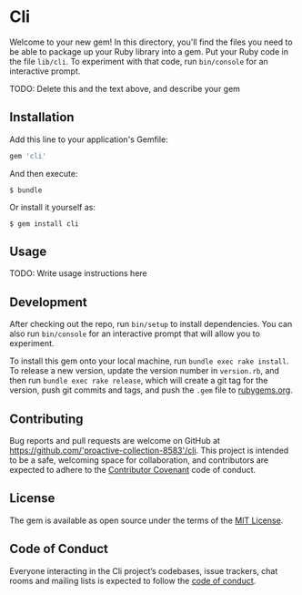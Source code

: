 # Cli

Welcome to your new gem! In this directory, you'll find the files you need to be able to package up your Ruby library into a gem. Put your Ruby code in the file `lib/cli`. To experiment with that code, run `bin/console` for an interactive prompt.

TODO: Delete this and the text above, and describe your gem

## Installation

Add this line to your application's Gemfile:

```ruby
gem 'cli'
```

And then execute:

    $ bundle

Or install it yourself as:

    $ gem install cli

## Usage

TODO: Write usage instructions here

## Development

After checking out the repo, run `bin/setup` to install dependencies. You can also run `bin/console` for an interactive prompt that will allow you to experiment.

To install this gem onto your local machine, run `bundle exec rake install`. To release a new version, update the version number in `version.rb`, and then run `bundle exec rake release`, which will create a git tag for the version, push git commits and tags, and push the `.gem` file to [rubygems.org](https://rubygems.org).

## Contributing

Bug reports and pull requests are welcome on GitHub at https://github.com/'proactive-collection-8583'/cli. This project is intended to be a safe, welcoming space for collaboration, and contributors are expected to adhere to the [Contributor Covenant](http://contributor-covenant.org) code of conduct.

## License

The gem is available as open source under the terms of the [MIT License](https://opensource.org/licenses/MIT).

## Code of Conduct

Everyone interacting in the Cli project’s codebases, issue trackers, chat rooms and mailing lists is expected to follow the [code of conduct](https://github.com/'proactive-collection-8583'/cli/blob/master/CODE_OF_CONDUCT.md).
